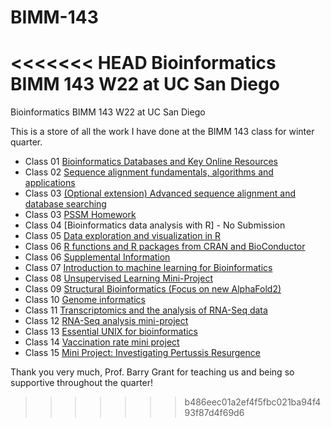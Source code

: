 # BIMM-143
<<<<<<< HEAD
Bioinformatics BIMM 143 W22 at UC San Diego
=======
Bioinformatics BIMM 143 W22 at UC San Diego

This is a store of all the work I have done at the BIMM 143 class for winter quarter. 

- Class 01 [Bioinformatics Databases and Key Online Resources](https://github.com/ygarodia/BIMM-143/blob/main/Week%201/BIMM%20143%20LAB1.pdf)
- Class 02 [Sequence alignment fundamentals, algorithms and applications](https://github.com/ygarodia/BIMM-143/blob/main/Week%202/lab-2-BIMM143_online-form1.pdf)
- Class 03 [(Optional extension) Advanced sequence alignment and database searching](https://github.com/ygarodia/BIMM-143/blob/main/Week%203/Lab%203%20BIMM%20143.pdf)
- Class 03 [PSSM Homework](https://github.com/ygarodia/BIMM-143/blob/main/Week%203/BIMM%20143%20HW3%20PSSM.pdf)
- Class 04 [Bioinformatics data analysis with R] - No Submission
- Class 05 [Data exploration and visualization in R](https://github.com/ygarodia/BIMM-143/blob/main/Week%205/class05.R)
- Class 06 [R functions and R packages from CRAN and BioConductor](https://github.com/ygarodia/BIMM-143/blob/main/Week%205/R%20functions%20(Week%205).Rmd)
- Class 06 [Supplemental Information](https://github.com/ygarodia/BIMM-143/blob/main/Week%206/R%20Functions%20Week%206.Rmd)
- Class 07 [Introduction to machine learning for Bioinformatics](https://github.com/ygarodia/BIMM-143/blob/main/Week%204/PCA_UKFOOD.Rmd)
- Class 08 [Unsupervised Learning Mini-Project](https://github.com/ygarodia/BIMM-143/blob/main/Week%207/mini-project.Rmd)
- Class 09 [Structural Bioinformatics (Focus on new AlphaFold2)](https://github.com/ygarodia/BIMM-143/blob/main/Week%206/BIMM%20143_CLASS11.Rmd)
- Class 10 [Genome informatics](https://github.com/ygarodia/BIMM-143/blob/main/Week%208/week08.rmd)
- Class 11 [Transcriptomics and the analysis of RNA-Seq data](https://github.com/ygarodia/BIMM-143/blob/main/Week%209/week09.rmd)
- Class 12 [RNA-Seq analysis mini-project](https://github.com/ygarodia/BIMM-143/blob/main/Week%209/W9_PathwayAnalysisLab.Rmd)
- Class 13 [Essential UNIX for bioinformatics](https://github.com/ygarodia/BIMM-143/blob/main/Week%209/HW8_unix_questions.pdf)
- Class 14 [Vaccination rate mini project](https://github.com/ygarodia/BIMM-143/blob/main/Week%209/COVID%2019%20Vaccination%20Mini%20Project.Rmd)
- Class 15 [Mini Project: Investigating Pertussis Resurgence](https://github.com/ygarodia/BIMM-143/blob/main/BIMM%20143-Pertussis%20Mini%20proj.Rmd)

Thank you very much, Prof. Barry Grant for teaching us and being so supportive throughout the quarter! 
>>>>>>> b486eec01a2ef4f5fbc021ba94f493f87d4f69d6
